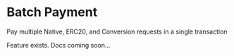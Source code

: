 # Batch Payment

Pay multiple Native, ERC20, and Conversion requests in a single transaction

Feature exists. Docs coming soon...
